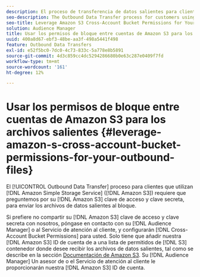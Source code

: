 ```yaml
---
description: El proceso de transferencia de datos salientes para clientes que utilizan Amazon Simple Storage Service (Amazon S3) requiere que solicitemos su clave de acceso y clave secreta de Amazon S3 para poder entregar los archivos de datos salientes a su bloque.
seo-description: The Outbound Data Transfer process for customers using Amazon Simple Storage Service (Amazon S3) requires us to ask for your Amazon S3 access key and secret key, in order to deliver the outbound data files to your bucket.
seo-title: Leverage Amazon S3 Cross-Account Bucket Permissions for Your Outbound Files
solution: Audience Manager
title: Usar los permisos de bloque entre cuentas de Amazon S3 para los archivos salientes
uuid: 400a8d67-ebf3-48be-aa3f-498a5441f498
feature: Outbound Data Transfers
exl-id: e52f5bc0-7dc0-4c73-833c-5a778e8b5891
source-git-commit: 4d3c859cc4dc5294286680b0e63c287e0409f7fd
workflow-type: tm+mt
source-wordcount: '161'
ht-degree: 12%

---
```


# Usar los permisos de bloque entre cuentas de Amazon S3 para los archivos salientes {#leverage-amazon-s-cross-account-bucket-permissions-for-your-outbound-files}

El [!UICONTROL Outbound Data Transfer] proceso para clientes que utilizan [!DNL Amazon Simple Storage Service] ([!DNL Amazon S3]) requiere que preguntemos por su [!DNL Amazon S3] clave de acceso y clave secreta, para enviar los archivos de datos salientes al bloque.

Si prefiere no compartir su [!DNL Amazon S3] clave de acceso y clave secreta con nosotros, póngase en contacto con su [!DNL Audience Manager] o al Servicio de atención al cliente, y configurarán [!DNL Cross-Account Bucket Permissions] para usted. Solo tiene que añadir nuestra [!DNL Amazon S3] ID de cuenta de a una lista de permitidos de [!DNL S3] contenedor donde desee recibir los archivos de datos salientes, tal como se describe en la sección [Documentación de Amazon S3](https://docs.aws.amazon.com/AmazonS3/latest/dev/example-walkthroughs-managing-access-example2.html). Su [!DNL Audience Manager] Un asesor de o el Servicio de atención al cliente le proporcionarán nuestra [!DNL Amazon S3] ID de cuenta.
